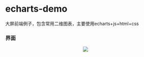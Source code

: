 # echarts-demo
大屏前端例子，包含常用二维图表，主要使用echarts+js+html+css
### 界面
<div align=center>
<img src="https://github.com/blueorwild/echarts_demo/master/images/%E7%95%8C%E9%9D%A2%E5%AE%9E%E4%BE%8B.png"/>
</div>
